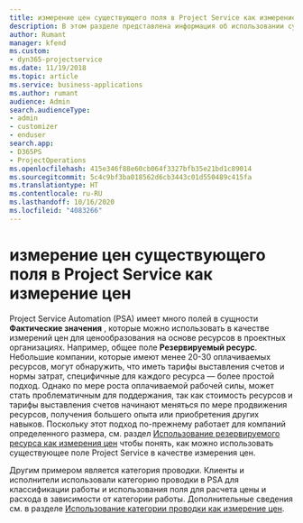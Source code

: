 ```yaml
---
title: измерение цен существующего поля в Project Service как измерение цен
description: В этом разделе представлена информация об использовании существующих полей Project Service в качестве измерений цен.
author: Rumant
manager: kfend
ms.custom:
- dyn365-projectservice
ms.date: 11/19/2018
ms.topic: article
ms.service: business-applications
ms.author: rumant
audience: Admin
search.audienceType:
- admin
- customizer
- enduser
search.app:
- D365PS
- ProjectOperations
ms.openlocfilehash: 415e346f88e60cb064f3327bfb35e21bd1c89014
ms.sourcegitcommit: 5c4c9bf3ba018562d6cb3443c01d550489c415fa
ms.translationtype: HT
ms.contentlocale: ru-RU
ms.lasthandoff: 10/16/2020
ms.locfileid: "4083266"
---
```

# <a name="use-an-existing-field-in-project-service-as-a-pricing-dimension"></a>измерение цен существующего поля в Project Service как измерение цен

Project Service Automation (PSA) имеет много полей в сущности **Фактические значения** , которые можно использовать в качестве измерений цен для ценообразования на основе ресурсов в проектных организациях. Например, общее поле **Резервируемый ресурс**. Небольшие компании, которые имеют менее 20-30 оплачиваемых ресурсов, могут обнаружить, что иметь тарифы выставления счетов и нормы затрат, специфичные для каждого ресурса — более простой подход. Однако по мере роста оплачиваемой рабочей силы, может стать проблематичным для поддержания, так как стоимость ресурсов и тарифы выставления счетов начинают меняться по мере продвижения ресурсов, получения большего опыта или приобретения других навыков. Поскольку этот подход по-прежнему работает для компаний определенного размера, см. раздел [Использование резервируемого ресурса как измерения цен](bookable-resource-pricing-dimension.md) чтобы понять, как можно использовать существующее поле Project Service в качестве измерения цен.

Другим примером является категория проводки. Клиенты и исполнители использовали категорию проводки в PSA для классификации работы и использования поля для расчета цены и расхода в зависимости от категории работы. Дополнительные сведения см. в разделе [Использование категории проводки как измерение цен](transaction-category-pricing-dimension.md).
